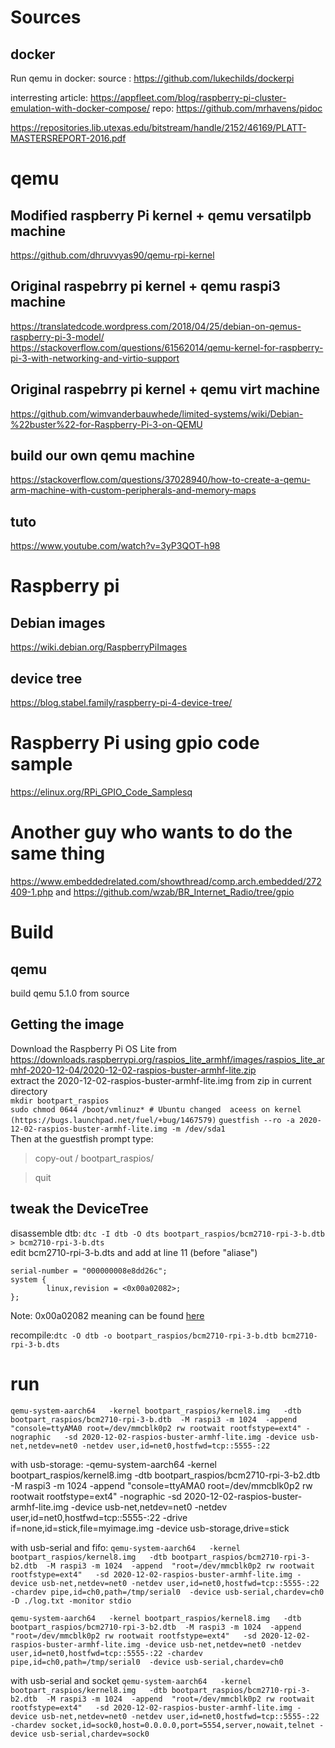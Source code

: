 # Sources
## docker
Run qemu in docker: source : https://github.com/lukechilds/dockerpi

interresting article: https://appfleet.com/blog/raspberry-pi-cluster-emulation-with-docker-compose/
repo: https://github.com/mrhavens/pidoc

https://repositories.lib.utexas.edu/bitstream/handle/2152/46169/PLATT-MASTERSREPORT-2016.pdf

# qemu
## Modified raspberry Pi kernel + qemu versatilpb machine
https://github.com/dhruvvyas90/qemu-rpi-kernel
## Original raspebrry pi kernel + qemu raspi3 machine
https://translatedcode.wordpress.com/2018/04/25/debian-on-qemus-raspberry-pi-3-model/
https://stackoverflow.com/questions/61562014/qemu-kernel-for-raspberry-pi-3-with-networking-and-virtio-support

## Original raspebrry pi kernel + qemu virt machine
https://github.com/wimvanderbauwhede/limited-systems/wiki/Debian-%22buster%22-for-Raspberry-Pi-3-on-QEMU

## build our own qemu machine
https://stackoverflow.com/questions/37028940/how-to-create-a-qemu-arm-machine-with-custom-peripherals-and-memory-maps


## tuto
https://www.youtube.com/watch?v=3yP3QOT-h98

# Raspberry pi 
## Debian images
https://wiki.debian.org/RaspberryPiImages

## device tree
https://blog.stabel.family/raspberry-pi-4-device-tree/


# Raspberry Pi using gpio code sample

https://elinux.org/RPi_GPIO_Code_Samplesq

# Another guy who wants to do the same thing

https://www.embeddedrelated.com/showthread/comp.arch.embedded/272409-1.php and https://github.com/wzab/BR_Internet_Radio/tree/gpio



# Build 
## qemu
build qemu 5.1.0 from source

## Getting the image
Download the Raspberry Pi OS Lite from https://downloads.raspberrypi.org/raspios_lite_armhf/images/raspios_lite_armhf-2020-12-04/2020-12-02-raspios-buster-armhf-lite.zip  
extract the 2020-12-02-raspios-buster-armhf-lite.img from zip in current directory  
`mkdir bootpart_raspios`  
`sudo chmod 0644 /boot/vmlinuz* # Ubuntu changed  aceess on kernel (https://bugs.launchpad.net/fuel/+bug/1467579)`
`guestfish --ro -a 2020-12-02-raspios-buster-armhf-lite.img -m /dev/sda1`  
Then at the guestfish prompt type:
> copy-out / bootpart_raspios/

> quit

## tweak the DeviceTree
disassemble dtb: `dtc -I dtb -O dts bootpart_raspios/bcm2710-rpi-3-b.dtb > bcm2710-rpi-3-b.dts`  
edit bcm2710-rpi-3-b.dts and add at line 11 (before "aliase")  
``` dtc
serial-number = "000000008e8dd26c";
system {
        linux,revision = <0x00a02082>;
};
```
Note: 0x00a02082 meaning can be found [here](https://www.raspberrypi.org/documentation/hardware/raspberrypi/revision-codes/README.md)

recompile:`dtc -O dtb -o bootpart_raspios/bcm2710-rpi-3-b.dtb bcm2710-rpi-3-b.dts` 


# run
`qemu-system-aarch64   -kernel bootpart_raspios/kernel8.img   -dtb bootpart_raspios/bcm2710-rpi-3-b.dtb  -M raspi3 -m 1024  -append "console=ttyAMA0 root=/dev/mmcblk0p2 rw rootwait rootfstype=ext4" -nographic   -sd 2020-12-02-raspios-buster-armhf-lite.img -device usb-net,netdev=net0 -netdev user,id=net0,hostfwd=tcp::5555-:22`

with usb-storage: -qemu-system-aarch64   -kernel bootpart_raspios/kernel8.img   -dtb bootpart_raspios/bcm2710-rpi-3-b2.dtb  -M raspi3 -m 1024  -append "console=ttyAMA0 root=/dev/mmcblk0p2 rw rootwait rootfstype=ext4" -nographic   -sd 2020-12-02-raspios-buster-armhf-lite.img -device usb-net,netdev=net0 -netdev user,id=net0,hostfwd=tcp::5555-:22 -drive if=none,id=stick,file=myimage.img -device usb-storage,drive=stick

with usb-serial and fifo: 
`qemu-system-aarch64   -kernel bootpart_raspios/kernel8.img   -dtb bootpart_raspios/bcm2710-rpi-3-b2.dtb  -M raspi3 -m 1024  -append  "root=/dev/mmcblk0p2 rw rootwait rootfstype=ext4"   -sd 2020-12-02-raspios-buster-armhf-lite.img -device usb-net,netdev=net0 -netdev user,id=net0,hostfwd=tcp::5555-:22 -chardev pipe,id=ch0,path=/tmp/serial0  -device usb-serial,chardev=ch0 -D ./log.txt -monitor stdio`

`qemu-system-aarch64   -kernel bootpart_raspios/kernel8.img   -dtb bootpart_raspios/bcm2710-rpi-3-b2.dtb  -M raspi3 -m 1024  -append  "root=/dev/mmcblk0p2 rw rootwait rootfstype=ext4"   -sd 2020-12-02-raspios-buster-armhf-lite.img -device usb-net,netdev=net0 -netdev user,id=net0,hostfwd=tcp::5555-:22 -chardev pipe,id=ch0,path=/tmp/serial0  -device usb-serial,chardev=ch0 `

with usb-serial and socket
`qemu-system-aarch64   -kernel bootpart_raspios/kernel8.img   -dtb bootpart_raspios/bcm2710-rpi-3-b2.dtb  -M raspi3 -m 1024  -append  "root=/dev/mmcblk0p2 rw rootwait rootfstype=ext4"   -sd 2020-12-02-raspios-buster-armhf-lite.img -device usb-net,netdev=net0 -netdev user,id=net0,hostfwd=tcp::5555-:22 -chardev socket,id=sock0,host=0.0.0.0,port=5554,server,nowait,telnet -device usb-serial,chardev=sock0 `